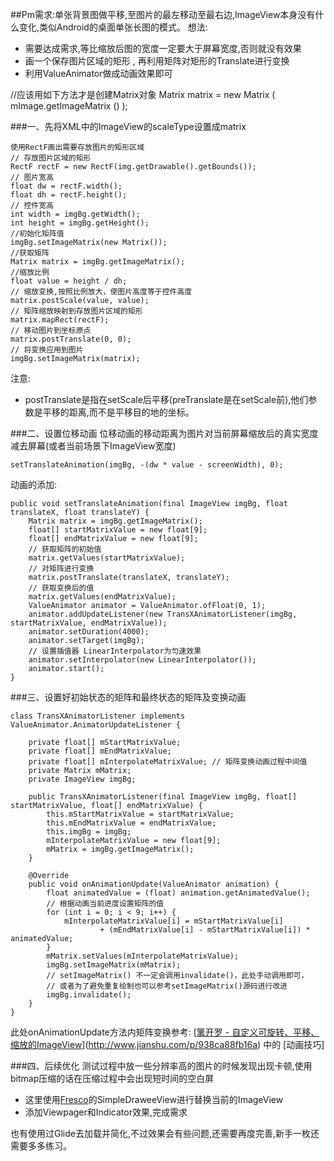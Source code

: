##Pm需求:单张背景图做平移,至图片的最左移动至最右边,ImageView本身没有什么变化,类似Android的桌面单张长图的模式。
想法:
* 需要达成需求,等比缩放后图的宽度一定要大于屏幕宽度,否则就没有效果
* 画一个保存图片区域的矩形 , 再利用矩阵对矩形的Translate进行变换
* 利用ValueAnimator做成动画效果即可

//应该用如下方法才是创建Matrix对象
Matrix matrix = new Matrix ( mImage.getImageMatrix () );

###一、先将XML中的ImageView的scaleType设置成matrix

    使用RectF画出需要存放图片的矩形区域
    // 存放图片区域的矩形
    RectF rectF = new RectF(img.getDrawable().getBounds());
    // 图片宽高
    float dw = rectF.width();
    float dh = rectF.height();
    // 控件宽高
    int width = imgBg.getWidth();
    int height = imgBg.getHeight();
    //初始化矩阵值
    imgBg.setImageMatrix(new Matrix());
    //获取矩阵
    Matrix matrix = imgBg.getImageMatrix();
    //缩放比例
    float value = height / dh;
    // 缩放变换,按照比例放大，使图片高度等于控件高度
    matrix.postScale(value, value);
    // 矩阵缩放映射到存放图片区域的矩形
    matrix.mapRect(rectF);
    // 移动图片到坐标原点
    matrix.postTranslate(0, 0);
    // 将变换应用到图片
    imgBg.setImageMatrix(matrix);

注意:
* postTranslate是指在setScale后平移(preTranslate是在setScale前),他们参数是平移的距离,而不是平移目的地的坐标。

###二、设置位移动画
位移动画的移动距离为图片对当前屏幕缩放后的真实宽度减去屏幕(或者当前场景下ImageView宽度)

    setTranslateAnimation(imgBg, -(dw * value - screenWidth), 0);

动画的添加:
  
    public void setTranslateAnimation(final ImageView imgBg, float translateX, float translateY) {
        Matrix matrix = imgBg.getImageMatrix();
        float[] startMatrixValue = new float[9];
        float[] endMatrixValue = new float[9];
        // 获取矩阵的初始值
        matrix.getValues(startMatrixValue);
        // 对矩阵进行变换
        matrix.postTranslate(translateX, translateY);
        // 获取变换后的值
        matrix.getValues(endMatrixValue);
        ValueAnimator animator = ValueAnimator.ofFloat(0, 1);
        animator.addUpdateListener(new TransXAnimatorListener(imgBg, startMatrixValue, endMatrixValue));
        animator.setDuration(4000);
        animator.setTarget(imgBg);
        // 设置插值器 LinearInterpolator为匀速效果
        animator.setInterpolator(new LinearInterpolator());
        animator.start();
    }


###三、设置好初始状态的矩阵和最终状态的矩阵及变换动画

    class TransXAnimatorListener implements ValueAnimator.AnimatorUpdateListener {

        private float[] mStartMatrixValue;
        private float[] mEndMatrixValue;
        private float[] mInterpolateMatrixValue; // 矩阵变换动画过程中间值
        private Matrix mMatrix;
        private ImageView imgBg;

        public TransXAnimatorListener(final ImageView imgBg, float[] startMatrixValue, float[] endMatrixValue) {
            this.mStartMatrixValue = startMatrixValue;
            this.mEndMatrixValue = endMatrixValue;
            this.imgBg = imgBg;
            mInterpolateMatrixValue = new float[9];
            mMatrix = imgBg.getImageMatrix();
        }

        @Override
        public void onAnimationUpdate(ValueAnimator animation) {
            float animatedValue = (float) animation.getAnimatedValue();
            // 根据动画当前进度设置矩阵的值
            for (int i = 0; i < 9; i++) {
                mInterpolateMatrixValue[i] = mStartMatrixValue[i]
                        + (mEndMatrixValue[i] - mStartMatrixValue[i]) * animatedValue;
            }
            mMatrix.setValues(mInterpolateMatrixValue);
            imgBg.setImageMatrix(mMatrix);
            // setImageMatrix() 不一定会调用invalidate()，此处手动调用即可，
            // 或者为了避免重复绘制也可以参考setImageMatrix()源码进行改进
            imgBg.invalidate();
        }
    }

此处onAnimationUpdate方法内矩阵变换参考:
[[篱开罗 - 自定义可旋转、平移、缩放的ImageView](http://www.jianshu.com/u/619e9a597a07)](http://www.jianshu.com/p/938ca88fb16a) 中的 [动画技巧]

###四、后续优化
测试过程中放一些分辨率高的图片的时候发现出现卡顿,使用bitmap压缩的话在压缩过程中会出现短时间的空白屏
* 这里使用[Fresco](https://github.com/facebook/fresco)的SimpleDraweeView进行替换当前的ImageView
* 添加Viewpager和Indicator效果,完成需求

也有使用过Glide去加载并简化,不过效果会有些问题,还需要再度完善,新手一枚还需要多多练习。




